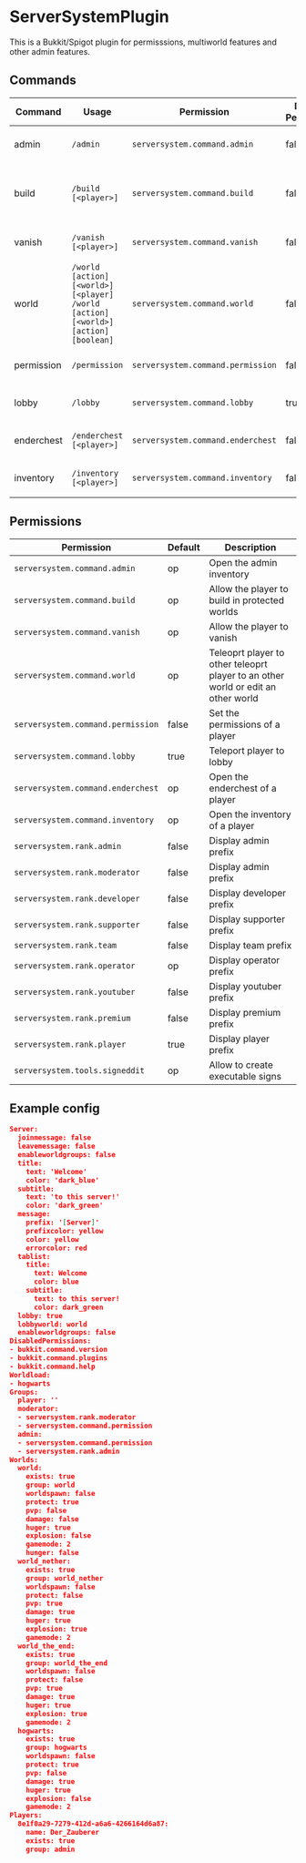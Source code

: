 # ServerSystemPlugin

This is a Bukkit/Spigot plugin for permisssions, multiworld features and other admin features.

## Commands

|Command|Usage|Permission|Default Permission|Description|
|---|---|---|---|---|
|admin|`/admin`|`serversystem.command.admin`|false|Open the admin menu|
|build|`/build [<player>]`|`serversystem.command.build`|false|Allow the player to build in protected worlds|
|vanish|`/vanish [<player>]`|`serversystem.command.vanish`|false|Allow the player to vanish|
|world|`/world [action] [<world>] [<player] /world [action] [<world>] [action] [boolean]`|`serversystem.command.world`|false|Teleoprt player to an other world or edit an other world|
|permission|`/permission`|`serversystem.command.permission`|false|Set the permissions of a player|
|lobby|`/lobby`|`serversystem.command.lobby`|true|Teleport player to lobby|
|enderchest|`/enderchest [<player>]`|`serversystem.command.enderchest`|false|Open the enderchest of a player|
|inventory|`/inventory [<player>]`|`serversystem.command.inventory`|false|Open the inventory of a player|
## Permissions

|Permission|Default|Description|
|---|---|---|
|`serversystem.command.admin`|op|Open the admin inventory|
|`serversystem.command.build`|op|Allow the player to build in protected worlds|
|`serversystem.command.vanish`|op|Allow the player to vanish|
|`serversystem.command.world`|op|Teleoprt player to other teleoprt player to an other world or edit an other world|
|`serversystem.command.permission`|false|Set the permissions of a player|
|`serversystem.command.lobby`|true|Teleport player to lobby|
|`serversystem.command.enderchest`|op|Open the enderchest of a player|
|`serversystem.command.inventory`|op|Open the inventory of a player|
|`serversystem.rank.admin`|false|Display admin prefix|
|`serversystem.rank.moderator`|false|Display admin prefix|
|`serversystem.rank.developer`|false|Display developer prefix|
|`serversystem.rank.supporter`|false|Display supporter prefix|
|`serversystem.rank.team`|false|Display team prefix|
|`serversystem.rank.operator`|op|Display operator prefix|
|`serversystem.rank.youtuber`|false|Display youtuber prefix|
|`serversystem.rank.premium`|false|Display premium prefix|
|`serversystem.rank.player`|true|Display player prefix|
|`serversystem.tools.signeddit`|op|Allow to create executable signs|

## Example config

```json
Server:
  joinmessage: false
  leavemessage: false
  enableworldgroups: false
  title:
    text: 'Welcome'
    color: 'dark_blue'
  subtitle:
    text: 'to this server!'
    color: 'dark_green'
  message:
    prefix: '[Server]'
    prefixcolor: yellow
    color: yellow
    errorcolor: red
  tablist:
    title:
      text: Welcome
      color: blue
    subtitle:
      text: to this server!
      color: dark_green
  lobby: true
  lobbyworld: world
  enableworldgroups: false
DisabledPermissions:
- bukkit.command.version
- bukkit.command.plugins
- bukkit.command.help
Worldload:
- hogwarts
Groups:
  player: ''
  moderator:
  - serversystem.rank.moderator
  - serversystem.command.permission
  admin:
  - serversystem.command.permission
  - serversystem.rank.admin
Worlds:
  world:
    exists: true
    group: world
    worldspawn: false
    protect: true
    pvp: false
    damage: false
    huger: true
    explosion: false
    gamemode: 2
    hunger: false
  world_nether:
    exists: true
    group: world_nether
    worldspawn: false
    protect: false
    pvp: true
    damage: true
    huger: true
    explosion: true
    gamemode: 2
  world_the_end:
    exists: true
    group: world_the_end
    worldspawn: false
    protect: false
    pvp: true
    damage: true
    huger: true
    explosion: true
    gamemode: 2
  hogwarts:
    exists: true
    group: hogwarts
    worldspawn: false
    protect: true
    pvp: false
    damage: true
    huger: true
    explosion: false
    gamemode: 2
Players:
  8e1f0a29-7279-412d-a6a6-4266164d6a87:
    name: Der_Zauberer
    exists: true
    group: admin
```
